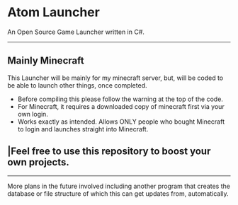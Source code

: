 
Atom Launcher
=============
An Open Source Game Launcher written in C#.

----------------------
Mainly Minecraft
-----------------
>
This Launcher will be mainly for my minecraft server, but, will be coded to be able to launch other things, once completed.


- Before compiling this please follow the warning at the top of the code.
- For Minecraft, it requires a downloaded copy of minecraft first via your own login.
- Works exactly as intended. Allows ONLY people who bought Minecraft to login and launches straight into Minecraft.

|Feel free to use this repository to boost your own projects.
----------------------

----------------------
More plans in the future involved including another program that creates the database or file structure of which this can get updates from, automatically.
